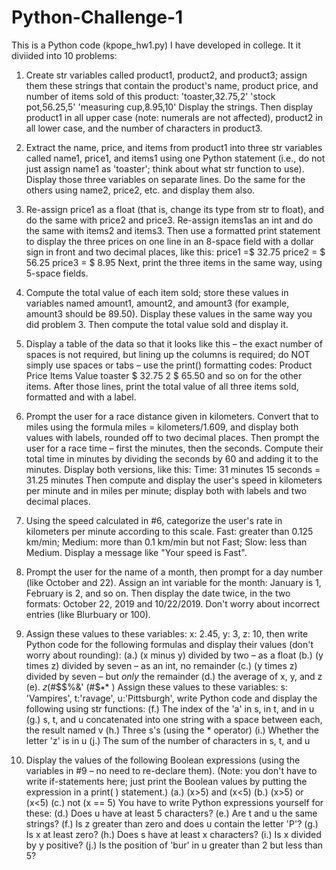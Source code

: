 # Python-Challenge-1
This is a Python code (kpope_hw1.py) I have developed in college. It it diviided into 10 problems:

1. Create str variables called product1, product2, and product3; assign them these strings that contain the
product's name, product price, and number of items sold of this product:
'toaster,32.75,2'
'stock pot,56.25,5'
'measuring cup,8.95,10'
Display the strings. Then display product1 in all upper case (note: numerals are not affected), product2 in all
lower case, and the number of characters in product3.

2. Extract the name, price, and items from product1 into three str variables called name1, price1, and items1
using one Python statement (i.e., do not just assign name1 as 'toaster'; think about what str function to use).
Display those three variables on separate lines. Do the same for the others using name2, price2, etc. and display
them also.

3. Re-assign price1 as a float (that is, change its type from str to float), and do the same with price2 and price3.
Re-assign items1as an int and do the same with items2 and items3. Then use a formatted print statement to
display the three prices on one line in an 8-space field with a dollar sign in front and two decimal places, like
this:
price1 =$ 32.75 price2 = $ 56.25 price3 = $ 8.95
Next, print the three items in the same way, using 5-space fields.

4. Compute the total value of each item sold; store these values in variables named amount1, amount2, and
amount3 (for example, amount3 should be 89.50). Display these values in the same way you did problem 3.
Then compute the total value sold and display it.

5. Display a table of the data so that it looks like this – the exact number of spaces is not required, but lining up
the columns is required; do NOT simply use spaces or tabs – use the print() formatting codes:
Product Price Items Value
toaster $ 32.75 2 $ 65.50
and so on for the other items. After those lines, print the total value of all three items sold, formatted and with a
label.

6. Prompt the user for a race distance given in kilometers. Convert that to miles using the formula miles =
kilometers/1.609, and display both values with labels, rounded off to two decimal places. Then prompt the user
for a race time – first the minutes, then the seconds. Compute their total time in minutes by dividing the seconds
by 60 and adding it to the minutes. Display both versions, like this:
Time: 31 minutes 15 seconds = 31.25 minutes
Then compute and display the user's speed in kilometers per minute and in miles per minute; display both with
labels and two decimal places.

7. Using the speed calculated in #6, categorize the user's rate in kilometers per minute according to this scale.
Fast: greater than 0.125 km/min; Medium: more than 0.1 km/min but not Fast; Slow: less than Medium. Display
a message like "Your speed is Fast".

8. Prompt the user for the name of a month, then prompt for a day number (like October and 22). Assign an int
variable for the month: January is 1, February is 2, and so on. Then display the date twice, in the two formats:
October 22, 2019 and 10/22/2019. Don't worry about incorrect entries (like Blurbuary or 100).

9. Assign these values to these variables: x: 2.45, y: 3, z: 10, then write Python code for the following formulas
and display their values (don't worry about rounding):
(a.) (x minus y) divided by two – as a float
(b.) (y times z) divided by seven – as an int, no remainder
(c.) (y times z) divided by seven – but *only* the remainder
(d.) the average of x, y, and z
(e). 𝑧(#$$%&'
(#$∗* )
Assign these values to these variables: s: 'Vampires', t:'ravage', u:'Pittsburgh', write Python code and display the
following using str functions:
(f.) The index of the 'a' in s, in t, and in u
(g.) s, t, and u concatenated into one string with a space between each, the result named v
(h.) Three s's (using the * operator)
(i.) Whether the letter 'z' is in u
(j.) The sum of the number of characters in s, t, and u

10. Display the values of the following Boolean expressions (using the variables in #9 – no need to re-declare
them). (Note: you don't have to write if-statements here; just print the Boolean values by putting the expression
in a print( ) statement.)
(a.) (x>5) and (x<5)
(b.) (x>5) or (x<5)
(c.) not (x == 5)
You have to write Python expressions yourself for these:
(d.) Does u have at least 5 characters?
(e.) Are t and u the same strings?
(f.) Is z greater than zero and does u contain the letter 'P'?
(g.) Is x at least zero?
(h.) Does s have at least x characters?
(i.) Is x divided by y positive?
(j.) Is the position of 'bur' in u greater than 2 but less than 5?

